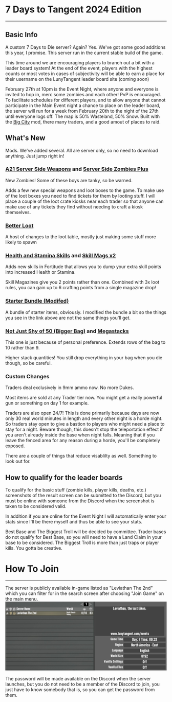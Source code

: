 # 7 Days to Tangent 2024 Edition
---
## Basic Info
A custom 7 Days to Die server? Again? Yes. We've got some good additions this year, I promise. This server run in the current stable build of the game.

This time around we are encouraging players to branch out a bit with a leader board system! At the end of the event, players with the highest counts or most votes in cases of subjectivity will be able to earn a place for their username on the LunyTangent leader board site (coming soon)

February 27th at 10pm is the Event Night, where anyone and everyone is invited to hop in, merc some zombies and each other! PvP is encouraged. To facilitate schedules for different players, and to allow anyone that cannot participate in the Main Event night a chance to place on the leader board, the server will run for a week from February 20th to the night of the 27th until everyone logs off. The map is 50% Wasteland, 50% Snow. Built with the [Big City](https://7daystodiemods.com/big-city-rwg) mod, there many traders, and a good amout of places to raid.

## What's New
Mods. We've added several. All are server only, so no need to download anything. Just jump right in!

### [A21 Server Side Weapons](https://7daystodiemods.com/a21-server-side-weapons/) and [Server Side Zombies Plus](https://7daystodiemods.com/server-side-zombies-plus/)
New Zombies! Some of these boys are tanky, so be warned.

Adds a few new special weapons and loot boxes to the game. To make use of the loot boxes you need to find tickets for them by looting stuff. I will place a couple of the loot crate kiosks near each trader so that anyone can make use of any tickets they find without needing to craft a kiosk themselves.

### [Better Loot](https://7daystodiemods.com/black-wolfs-better-loot-spawns/)
A host of changes to the loot table, mostly just making some stuff more likely to spawn

### [Health and Stamina Skills](https://7daystodiemods.com/health-and-stamina-mod/) and [Skill Mags x2](https://7daystodiemods.com/2x-skill-magazine-progression/)
Adds new skills in Fortitude that allows you to dump your extra skill points into increased Health or Stamina.

Skill Magazines give you 2 points rather than one. Combined with 3x loot rules, you can gain up to 6 crafting points from a single magazine drop!
 
### [Starter Bundle (Modifed)](https://7daystodiemods.com/server-side-starter-kit/)
A bundle of starter items, obviously. I modified the bundle a bit so the things you see in the link above are not the same things you'll get.

### [Not Just Shy of 50 (Bigger Bag)](https://7daystodiemods.com/not-just-shy-of-50/) and [Megastacks](https://7daystodiemods.com/mega-stacks/)
This one is just because of personal preference. Extends rows of the bag to 10 rather than 9.

Higher stack quantities! You still drop everything in your bag when you die though, so be careful.

### Custom Changes
Traders deal exclusively in 9mm ammo now. No more Dukes.

Most items are sold at any Trader tier now. You might get a really powerful gun or something on day 1 for example.

Traders are also open 24/7! This is done primarily because days are now only 30 real world minutes in length and every other night is a horde night. So traders stay open to give a bastion to players who might need a place to stay for a night. Beware though, this doesn't stop the teleportation effect if you aren't already inside the base when night falls. Meaning that if you leave the fenced area for any reason during a horde, you'll be completely exposed. 

There are a couple of things that reduce visablilty as well. Something to look out for.

## How to qualify for the leader boards
To qualify for the basic stuff (zombie kills, player kills, deaths, etc.) screenshots of the result screen can be submitted to the Discord, but you must be online with someone from the Discord when the screenshot is taken to be considered valid.

In addition if you are online for the Event Night I will automatically enter your stats since I'll be there myself and thus be able to see your stats.

Best Base and The Biggest Troll will be decided by committee. Trader bases do not qualify for Best Base, so you will need to have a Land Claim in your base to be considered. 
The Biggest Troll is more than just traps or player kills. You gotta be creative.

# How To Join
---
The server is publicly available in-game listed as "Leviathan The 2nd" which you can filter for in the search screen after choosing "Join Game" on the main menu.
![You should know how to so this by now right?](https://github.com/LunyTangent/LunyTangent.github.io/blob/main/2024eventscreen.jpg?raw=true)

The password will be made available on the Discord when the server launches, but you do not need to be a member of the Discord to join, you just have to know somebody that is, so you can get the password from them.
